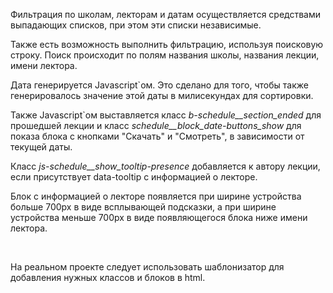 Фильтрация по школам, лекторам и датам осуществляется средствами выпадающих списков,
при этом эти списки независимые.

Также есть возможность выполнить фильтрацию, используя поисковую строку.
Поиск происходит по полям названия школы, названия лекции, имени лектора.

Дата генерируется Javascript`ом. Это сделано для того, чтобы также генерировалось значение этой даты в милисекундах для сортировки.

Также Javascript`ом выставляется класс *b-schedule__section_ended* для прошедшей лекции и класс *schedule__block_date-buttons_show* для показа блока с кнопками "Скачать" и "Смотреть", в зависимости от текущей даты.


Класс *js-schedule__show_tooltip-presence* добавляется к автору лекции, если присутствует data-tooltip с информацией о лекторе.


Блок с информацией о лекторе появляется при ширине устройства больше 700px в виде всплывающей подсказки, а при ширине устройства меньше 700px в виде появляющегося блока ниже имени лектора.

<br>

На реальном проекте следует использовать шаблонизатор для добавления нужных классов и блоков в html.